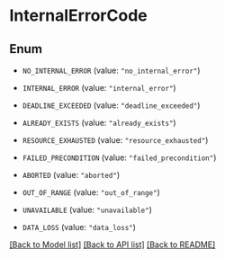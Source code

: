 # InternalErrorCode

## Enum


* `NO_INTERNAL_ERROR` (value: `"no_internal_error"`)

* `INTERNAL_ERROR` (value: `"internal_error"`)

* `DEADLINE_EXCEEDED` (value: `"deadline_exceeded"`)

* `ALREADY_EXISTS` (value: `"already_exists"`)

* `RESOURCE_EXHAUSTED` (value: `"resource_exhausted"`)

* `FAILED_PRECONDITION` (value: `"failed_precondition"`)

* `ABORTED` (value: `"aborted"`)

* `OUT_OF_RANGE` (value: `"out_of_range"`)

* `UNAVAILABLE` (value: `"unavailable"`)

* `DATA_LOSS` (value: `"data_loss"`)


[[Back to Model list]](../README.md#documentation-for-models) [[Back to API list]](../README.md#documentation-for-api-endpoints) [[Back to README]](../README.md)


